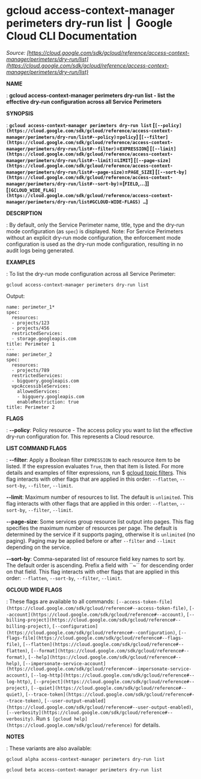 # gcloud access-context-manager perimeters dry-run list  |  Google Cloud CLI Documentation

*Source: [https://cloud.google.com/sdk/gcloud/reference/access-context-manager/perimeters/dry-run/list](https://cloud.google.com/sdk/gcloud/reference/access-context-manager/perimeters/dry-run/list)*

**NAME**

: **gcloud access-context-manager perimeters dry-run list - list the effective dry-run configuration across all Service Perimeters**

**SYNOPSIS**

: **`gcloud access-context-manager perimeters dry-run list` [`[--policy](https://cloud.google.com/sdk/gcloud/reference/access-context-manager/perimeters/dry-run/list#--policy)`=`policy`] [`[--filter](https://cloud.google.com/sdk/gcloud/reference/access-context-manager/perimeters/dry-run/list#--filter)`=`EXPRESSION`] [`[--limit](https://cloud.google.com/sdk/gcloud/reference/access-context-manager/perimeters/dry-run/list#--limit)`=`LIMIT`] [`[--page-size](https://cloud.google.com/sdk/gcloud/reference/access-context-manager/perimeters/dry-run/list#--page-size)`=`PAGE_SIZE`] [`[--sort-by](https://cloud.google.com/sdk/gcloud/reference/access-context-manager/perimeters/dry-run/list#--sort-by)`=[`FIELD`,…]] [`[GCLOUD_WIDE_FLAG](https://cloud.google.com/sdk/gcloud/reference/access-context-manager/perimeters/dry-run/list#GCLOUD-WIDE-FLAGS) …`]**

**DESCRIPTION**

: By default, only the Service Perimeter name, title, type and the dry-run mode
configuration (as `spec`) is displayed.
Note: For Service Perimeters without an explicit dry-run mode configuration, the
enforcement mode configuration is used as the dry-run mode configuration,
resulting in no audit logs being generated.

**EXAMPLES**

: To list the dry-run mode configuration across all Service Perimeter:

```
gcloud access-context-manager perimeters dry-run list
```

Output:

```
name: perimeter_1*
spec:
  resources:
  - projects/123
  - projects/456
  restrictedServices:
  - storage.googleapis.com
title: Perimeter 1
---
name: perimeter_2
spec:
  resources:
  - projects/789
  restrictedServices:
  - bigquery.googleapis.com
  vpcAccessibleServices:
    allowedServices:
    - bigquery.googleapis.com
    enableRestriction: true
title: Perimeter 2
```

**FLAGS**

: **--policy**:
Policy resource - The access policy you want to list the effective dry-run
configuration for. This represents a Cloud resource.

**LIST COMMAND FLAGS**

: **--filter**:
Apply a Boolean filter `EXPRESSION` to each resource item
to be listed. If the expression evaluates `True`, then that item is
listed. For more details and examples of filter expressions, run $ [gcloud topic filters](https://cloud.google.com/sdk/gcloud/reference/topic/filters). This flag
interacts with other flags that are applied in this order:
`--flatten`, `--sort-by`, `--filter`,
`--limit`.

**--limit**:
Maximum number of resources to list. The default is `unlimited`. This
flag interacts with other flags that are applied in this order:
`--flatten`, `--sort-by`, `--filter`,
`--limit`.

**--page-size**:
Some services group resource list output into pages. This flag specifies the
maximum number of resources per page. The default is determined by the service
if it supports paging, otherwise it is `unlimited` (no paging).
Paging may be applied before or after `--filter` and
`--limit` depending on the service.

**--sort-by**:
Comma-separated list of resource field key names to sort by. The default order
is ascending. Prefix a field with ``~´´ for descending order on that
field. This flag interacts with other flags that are applied in this order:
`--flatten`, `--sort-by`, `--filter`,
`--limit`.

**GCLOUD WIDE FLAGS**

: These flags are available to all commands: `[--access-token-file](https://cloud.google.com/sdk/gcloud/reference#--access-token-file)`,
`[--account](https://cloud.google.com/sdk/gcloud/reference#--account)`, `[--billing-project](https://cloud.google.com/sdk/gcloud/reference#--billing-project)`,
`[--configuration](https://cloud.google.com/sdk/gcloud/reference#--configuration)`,
`[--flags-file](https://cloud.google.com/sdk/gcloud/reference#--flags-file)`,
`[--flatten](https://cloud.google.com/sdk/gcloud/reference#--flatten)`, `[--format](https://cloud.google.com/sdk/gcloud/reference#--format)`, `[--help](https://cloud.google.com/sdk/gcloud/reference#--help)`, `[--impersonate-service-account](https://cloud.google.com/sdk/gcloud/reference#--impersonate-service-account)`,
`[--log-http](https://cloud.google.com/sdk/gcloud/reference#--log-http)`,
`[--project](https://cloud.google.com/sdk/gcloud/reference#--project)`, `[--quiet](https://cloud.google.com/sdk/gcloud/reference#--quiet)`, `[--trace-token](https://cloud.google.com/sdk/gcloud/reference#--trace-token)`, `[--user-output-enabled](https://cloud.google.com/sdk/gcloud/reference#--user-output-enabled)`,
`[--verbosity](https://cloud.google.com/sdk/gcloud/reference#--verbosity)`.
Run `$ [gcloud help](https://cloud.google.com/sdk/gcloud/reference)` for details.

**NOTES**

: These variants are also available:

```
gcloud alpha access-context-manager perimeters dry-run list
```

```
gcloud beta access-context-manager perimeters dry-run list
```